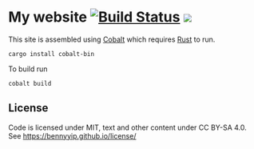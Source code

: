 # My website [![Build Status](https://travis-ci.org/bennyyip/bennyyip.github.io.svg?branch=source)](https://travis-ci.org/bennyyip/bennyyip.github.io) [![](https://img.shields.io/badge/Built%20with-Cobalt-rust.svg)](https://github.com/cobalt-org/cobalt.rs)

This site is assembled using [Cobalt](https://github.com/cobalt-org/cobalt.rs) which requires [Rust](https://www.rust-lang.org/en-US/) to run.

```
cargo install cobalt-bin
```

To build run

```
cobalt build
```

## License

Code is licensed under MIT, text and other content under CC BY-SA 4.0. See https://bennyyip.github.io/license/
